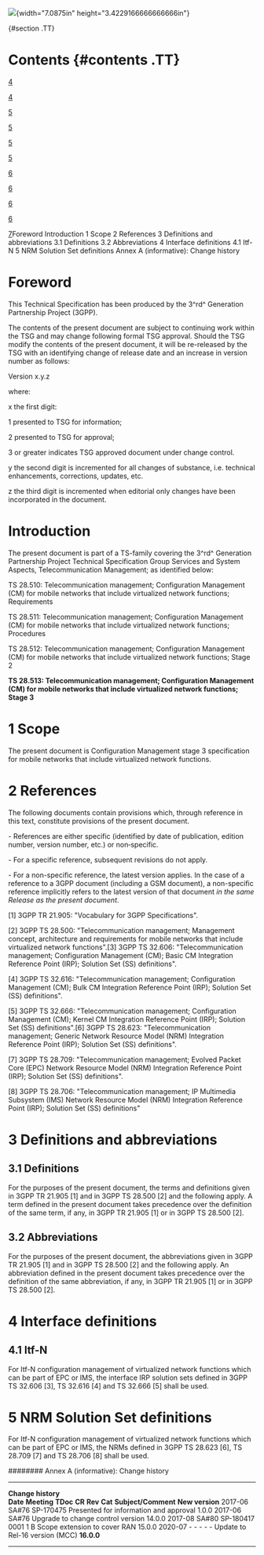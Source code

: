 ![](media/image1.jpeg){width="7.0875in" height="3.4229166666666666in"}

  {#section .TT}

Contents {#contents .TT}
========

[4](#foreword)

[4](#introduction)

[5](#scope)

[5](#references)

[5](#definitions-and-abbreviations)

[5](#definitions)

[6](#abbreviations)

[6](#interface-definitions)

[6](#itf-n)

[6](#nrm-solution-set-definitions)

[7](#annex-a-informative-change-history)Foreword Introduction 1 Scope 2
References 3 Definitions and abbreviations 3.1 Definitions 3.2
Abbreviations 4 Interface definitions 4.1 Itf-N 5 NRM Solution Set
definitions Annex A (informative): Change history

Foreword
========

This Technical Specification has been produced by the 3^rd^ Generation
Partnership Project (3GPP).

The contents of the present document are subject to continuing work
within the TSG and may change following formal TSG approval. Should the
TSG modify the contents of the present document, it will be re-released
by the TSG with an identifying change of release date and an increase in
version number as follows:

Version x.y.z

where:

x the first digit:

1 presented to TSG for information;

2 presented to TSG for approval;

3 or greater indicates TSG approved document under change control.

y the second digit is incremented for all changes of substance, i.e.
technical enhancements, corrections, updates, etc.

z the third digit is incremented when editorial only changes have been
incorporated in the document.

Introduction
============

The present document is part of a TS-family covering the 3^rd^
Generation Partnership Project Technical Specification Group Services
and System Aspects, Telecommunication Management; as identified below:

TS 28.510: Telecommunication management; Configuration Management (CM)
for mobile networks that include virtualized network functions;
Requirements

TS 28.511: Telecommunication management; Configuration Management (CM)
for mobile networks that include virtualized network functions;
Procedures

TS 28.512: Telecommunication management; Configuration Management (CM)
for mobile networks that include virtualized network functions; Stage 2

**TS 28.513: Telecommunication management; Configuration Management (CM)
for mobile networks that include virtualized network functions; Stage
3**

1 Scope
=======

The present document is Configuration Management stage 3 specification
for mobile networks that include virtualized network functions.

2 References
============

The following documents contain provisions which, through reference in
this text, constitute provisions of the present document.

\- References are either specific (identified by date of publication,
edition number, version number, etc.) or non‑specific.

\- For a specific reference, subsequent revisions do not apply.

\- For a non-specific reference, the latest version applies. In the case
of a reference to a 3GPP document (including a GSM document), a
non-specific reference implicitly refers to the latest version of that
document *in the same Release as the present document*.

\[1\] 3GPP TR 21.905: \"Vocabulary for 3GPP Specifications\".

\[2\] 3GPP TS 28.500: \"Telecommunication management; Management
concept, architecture and requirements for mobile networks that include
virtualized network functions\".\[3\] 3GPP TS 32.606:
\"Telecommunication management; Configuration Management (CM); Basic CM
Integration Reference Point (IRP); Solution Set (SS) definitions\".

\[4\] 3GPP TS 32.616: \"Telecommunication management; Configuration
Management (CM); Bulk CM Integration Reference Point (IRP); Solution Set
(SS) definitions\".

\[5\] 3GPP TS 32.666: \"Telecommunication management; Configuration
Management (CM); Kernel CM Integration Reference Point (IRP); Solution
Set (SS) definitions\".\[6\] 3GPP TS 28.623: "Telecommunication
management; Generic Network Resource Model (NRM) Integration Reference
Point (IRP); Solution Set (SS) definitions".

\[7\] 3GPP TS 28.709: "Telecommunication management; Evolved Packet Core
(EPC) Network Resource Model (NRM) Integration Reference Point (IRP);
Solution Set (SS) definitions".

\[8\] 3GPP TS 28.706: "Telecommunication management; IP Multimedia
Subsystem (IMS) Network Resource Model (NRM) Integration Reference Point
(IRP); Solution Set (SS) definitions"

3 Definitions and abbreviations
===============================

3.1 Definitions
---------------

For the purposes of the present document, the terms and definitions
given in 3GPP TR 21.905 \[1\] and in 3GPP TS 28.500 \[2\] and the
following apply. A term defined in the present document takes precedence
over the definition of the same term, if any, in 3GPP TR 21.905 \[1\] or
in 3GPP TS 28.500 \[2\].

3.2 Abbreviations
-----------------

For the purposes of the present document, the abbreviations given in
3GPP TR 21.905 \[1\] and in 3GPP TS 28.500 \[2\] and the following
apply. An abbreviation defined in the present document takes precedence
over the definition of the same abbreviation, if any, in 3GPP
TR 21.905 \[1\] or in 3GPP TS 28.500 \[2\].

4 Interface definitions
=======================

4.1 Itf-N
---------

For Itf-N configuration management of virtualized network functions
which can be part of EPC or IMS, the interface IRP solution sets defined
in 3GPP TS 32.606 \[3\], TS 32.616 \[4\] and TS 32.666 \[5\] shall be
used.

5 NRM Solution Set definitions
==============================

For Itf-N configuration management of virtualized network functions
which can be part of EPC or IMS, the NRMs defined in 3GPP TS 28.623
\[6\], TS 28.709 \[7\] and TS 28.706 \[8\] shall be used.

######## Annex A (informative): Change history

  -------------------- ------------- ----------- -------- --------- --------- ---------------------------------------- -----------------
  **Change history**                                                                                                   
  **Date**             **Meeting**   **TDoc**    **CR**   **Rev**   **Cat**   **Subject/Comment**                      **New version**
  2017-06              SA\#76        SP-170475                                Presented for information and approval   1.0.0
  2017-06              SA\#76                                                 Upgrade to change control version        14.0.0
  2017-08              SA\#80        SP-180417   0001     1         B         Scope extension to cover RAN             15.0.0
  2020-07              \-            \-          \-       \-        \-        Update to Rel-16 version (MCC)           **16.0.0**
  -------------------- ------------- ----------- -------- --------- --------- ---------------------------------------- -----------------
